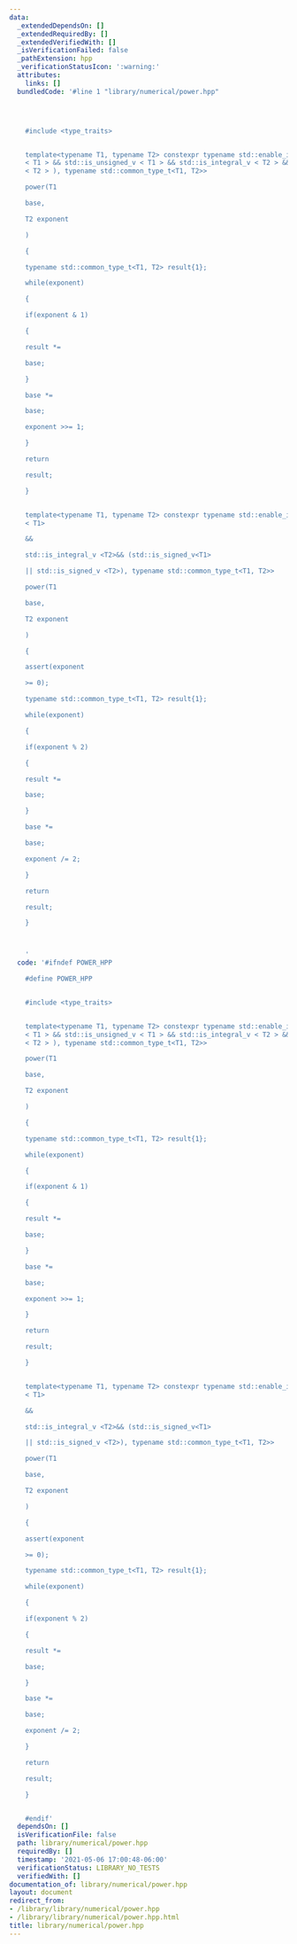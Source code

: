 ```yaml
---
data:
  _extendedDependsOn: []
  _extendedRequiredBy: []
  _extendedVerifiedWith: []
  _isVerificationFailed: false
  _pathExtension: hpp
  _verificationStatusIcon: ':warning:'
  attributes:
    links: []
  bundledCode: '#line 1 "library/numerical/power.hpp"




    #include <type_traits>


    template<typename T1, typename T2> constexpr typename std::enable_if_t<(std::is_integral_v
    < T1 > && std::is_unsigned_v < T1 > && std::is_integral_v < T2 > && std::is_unsigned_v
    < T2 > ), typename std::common_type_t<T1, T2>>

    power(T1

    base,

    T2 exponent

    )

    {

    typename std::common_type_t<T1, T2> result{1};

    while(exponent)

    {

    if(exponent & 1)

    {

    result *=

    base;

    }

    base *=

    base;

    exponent >>= 1;

    }

    return

    result;

    }


    template<typename T1, typename T2> constexpr typename std::enable_if_t<std::is_integral_v
    < T1>

    &&

    std::is_integral_v <T2>&& (std::is_signed_v<T1>

    || std::is_signed_v <T2>), typename std::common_type_t<T1, T2>>

    power(T1

    base,

    T2 exponent

    )

    {

    assert(exponent

    >= 0);

    typename std::common_type_t<T1, T2> result{1};

    while(exponent)

    {

    if(exponent % 2)

    {

    result *=

    base;

    }

    base *=

    base;

    exponent /= 2;

    }

    return

    result;

    }



    '
  code: '#ifndef POWER_HPP

    #define POWER_HPP


    #include <type_traits>


    template<typename T1, typename T2> constexpr typename std::enable_if_t<(std::is_integral_v
    < T1 > && std::is_unsigned_v < T1 > && std::is_integral_v < T2 > && std::is_unsigned_v
    < T2 > ), typename std::common_type_t<T1, T2>>

    power(T1

    base,

    T2 exponent

    )

    {

    typename std::common_type_t<T1, T2> result{1};

    while(exponent)

    {

    if(exponent & 1)

    {

    result *=

    base;

    }

    base *=

    base;

    exponent >>= 1;

    }

    return

    result;

    }


    template<typename T1, typename T2> constexpr typename std::enable_if_t<std::is_integral_v
    < T1>

    &&

    std::is_integral_v <T2>&& (std::is_signed_v<T1>

    || std::is_signed_v <T2>), typename std::common_type_t<T1, T2>>

    power(T1

    base,

    T2 exponent

    )

    {

    assert(exponent

    >= 0);

    typename std::common_type_t<T1, T2> result{1};

    while(exponent)

    {

    if(exponent % 2)

    {

    result *=

    base;

    }

    base *=

    base;

    exponent /= 2;

    }

    return

    result;

    }


    #endif'
  dependsOn: []
  isVerificationFile: false
  path: library/numerical/power.hpp
  requiredBy: []
  timestamp: '2021-05-06 17:00:48-06:00'
  verificationStatus: LIBRARY_NO_TESTS
  verifiedWith: []
documentation_of: library/numerical/power.hpp
layout: document
redirect_from:
- /library/library/numerical/power.hpp
- /library/library/numerical/power.hpp.html
title: library/numerical/power.hpp
---
```

